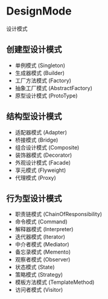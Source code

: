 # DesignMode
设计模式

## 创建型设计模式
* 单例模式 (Singleton)
* 生成器模式 (Builder)
* 工厂方法模式 (Factory)
* 抽象工厂模式 (AbstractFactory)
* 原型设计模式 (ProtoType)

## 结构型设计模式
* 适配器模式 (Adapter)
* 桥接模式 (Bridge)
* 组合设计模式 (Composite)
* 装饰器模式 (Decorator)
* 外观设计模式 (Facade)
* 享元模式 (Flyweight)
* 代理模式 (Proxy)

## 行为型设计模式
* 职责链模式 (ChainOfResponsibility)
* 命令模式 (Command)
* 解释器模式 (Interpreter)
* 迭代器模式 (Iterator)
* 中介者模式 (Mediator)
* 备忘录模式 (Memento)
* 观察者模式 (Observer)
* 状态模式 (State)
* 策略模式 (Strategy)
* 模板方法模式 (TemplateMethod)
* 访问者模式 (Visitor)
